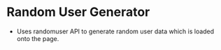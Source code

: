 # Random User Generator
- Uses randomuser API to generate random user data which is loaded onto the page.